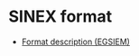 # SINEX format

- [Format description (EGSIEM)](http://jgte.github.io/gswarm/SINEX/EGSIEM_NEQ_SNX.pdf)